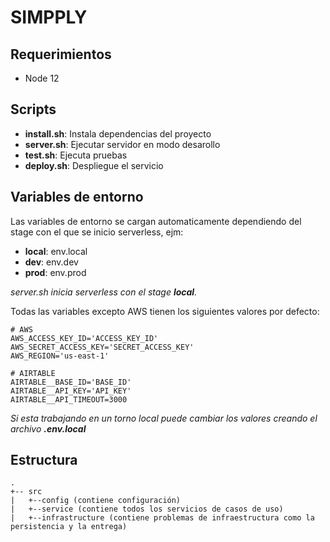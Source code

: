 # SIMPPLY

## Requerimientos
- Node 12


## Scripts
- **install.sh**: Instala dependencias del proyecto
- **server.sh**: Ejecutar servidor en modo desarollo
- **test.sh**: Ejecuta pruebas
- **deploy.sh**: Despliegue el servicio


## Variables de entorno
Las variables de entorno se cargan automaticamente dependiendo del stage con el que se inicio serverless, ejm:
- **local**: env.local
- **dev**: env.dev
- **prod**: env.prod

*server.sh inicia serverless con el stage **local**.*

Todas las variables excepto AWS tienen los siguientes valores por defecto:
```
# AWS
AWS_ACCESS_KEY_ID='ACCESS_KEY_ID'
AWS_SECRET_ACCESS_KEY='SECRET_ACCESS_KEY'
AWS_REGION='us-east-1'

# AIRTABLE
AIRTABLE__BASE_ID='BASE_ID'
AIRTABLE__API_KEY='API_KEY'
AIRTABLE__API_TIMEOUT=3000
```

*Si esta trabajando en un torno local puede cambiar los valores creando el archivo **.env.local***


## Estructura
```
.
+-- src
|   +--config (contiene configuración)
|   +--service (contiene todos los servicios de casos de uso)
|   +--infrastructure (contiene problemas de infraestructura como la persistencia y la entrega)
```

